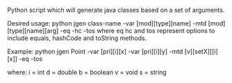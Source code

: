 Python script which will generate java classes based on a set of arguments.

Desired usage: python jgen class-name -var [mod][type][name] -mtd [mod][type][name][arg] -eq -hc -tos 
where eq hc and tos represent options to include equals, hashCode and toString methods. 

Example: python jgen Point -var [pri][i][x] -var [pri][i][y] -mtd [v][setX][[i][x]] -eq -tos

where:
i = int
d = double
b = boolean
v = void
s = string